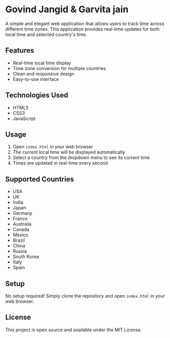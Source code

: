 #  Govind Jangid & Garvita jain

A simple and elegant web application that allows users to track time across different time zones. This application provides real-time updates for both local time and selected country's time.

## Features

- Real-time local time display
- Time zone conversion for multiple countries
- Clean and responsive design
- Easy-to-use interface

## Technologies Used

- HTML5
- CSS3
- JavaScript 

## Usage

1. Open `index.html` in your web browser
2. The current local time will be displayed automatically
3. Select a country from the dropdown menu to see its current time
4. Times are updated in real-time every second

## Supported Countries

- USA
- UK
- India
- Japan
- Germany
- France
- Australia
- Canada
- Mexico
- Brazil
- China
- Russia
- South Korea
- Italy
- Spain

## Setup

No setup required! Simply clone the repository and open `index.html` in your web browser.

## License

This project is open source and available under the MIT License. 
